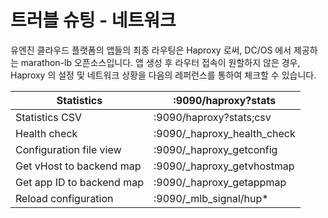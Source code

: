 # 트러블 슈팅 - 네트워크

유엔진 클라우드 플랫폼의 앱들의 최종 라우팅은 Haproxy 로써, DC/OS 에서 제공하는 marathon-lb 오픈소스입니다. 
앱 생성 후 라우터 접속이 원할하지 않은 경우, Haproxy 의 설정 및 네트워크 상황을 다음의 레퍼런스를 통하여 체크할 수 있습니다.

| Statistics                | <public-node>:9090/haproxy?stats         |
|---------------------------|------------------------------------------|
| Statistics CSV            | <public-node>:9090/haproxy?stats;csv     |
| Health check              | <public-node>:9090/_haproxy_health_check |
| Configuration file view   | <public-node>:9090/_haproxy_getconfig    |
| Get vHost to backend map  | <public-node>:9090/_haproxy_getvhostmap  |
| Get app ID to backend map | <public-node>:9090/_haproxy_getappmap    |
| Reload configuration      | <public-node>:9090/_mlb_signal/hup*      |